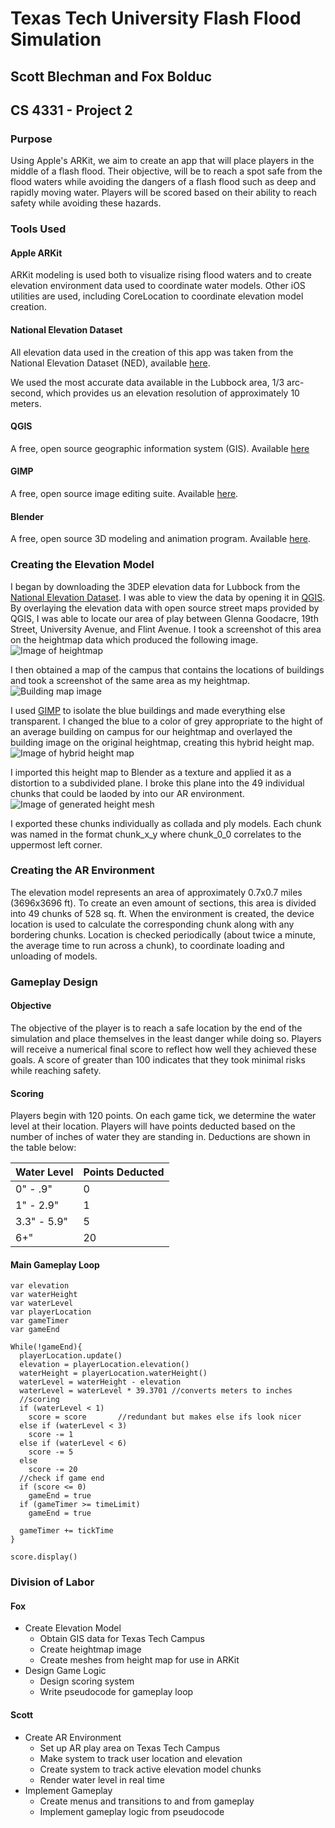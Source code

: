 # Texas Tech University Flash Flood Simulation

## Scott Blechman and Fox Bolduc

## CS 4331 - Project 2

### Purpose
Using Apple's ARKit, we aim to create an app that will place players in the middle of a flash flood. Their objective, will be to reach a spot safe from the flood waters while avoiding the dangers of a flash flood such as deep and rapidly moving water. Players will be scored based on their ability to reach safety while avoiding these hazards.

### Tools Used
#### Apple ARKit
ARKit modeling is used both to visualize rising flood waters and to create elevation environment data used to coordinate water models. Other iOS utilities are used, including CoreLocation to coordinate elevation model creation.

#### National Elevation Dataset
All elevation data used in the creation of this app was taken from the National Elevation Dataset (NED), available [here](https://viewer.nationalmap.gov/basic/?basemap=b1&category=ned,nedsrc&title=3DEP%20View).

We used the most accurate data available in the Lubbock area, 1/3 arc-second, which provides us an elevation resolution of approximately 10 meters.

#### QGIS
A free, open source geographic information system (GIS). Available [here](https://www.qgis.org/en/site/)

#### GIMP
A free, open source image editing suite. Available [here](https://www.gimp.org/).

#### Blender
A free, open source 3D modeling and animation program. Available [here](https://www.blender.org/).

### Creating the Elevation Model
I began by downloading the 3DEP elevation data for Lubbock from the [National Elevation Dataset](https://viewer.nationalmap.gov/basic/?basemap=b1&category=ned,nedsrc&title=3DEP%20View). I was able to view the data by opening it in [QGIS](https://www.qgis.org/en/site/). By overlaying the elevation data with open source street maps provided by QGIS, I was able to locate our area of play between Glenna Goodacre, 19th Street, University Avenue, and Flint Avenue. I took a screenshot of this area on the heightmap data which produced the following image.
![Image of heightmap](./Images/elevation.PNG)

I then obtained a map of the campus that contains the locations of buildings and took a screenshot of the same area as my heightmap. 
![Building map image](./Images/ttubuildings.png)

I used [GIMP](https://www.gimp.org/) to isolate the blue buildings and made everything else transparent. I changed the blue to a color of grey appropriate to the hight of an average building on campus for our heightmap and overlayed the building image on the original heightmap, creating this hybrid height map.
![Image of hybrid height map](./Images/terrainbuildingmerge.png)

I imported this height map to Blender as a texture and applied it as a distortion to a subdivided plane. I broke this plane into the 49 individual chunks that could be laoded by into our AR environment.
![Image of generated height mesh](./Images/meshPreview.png)

I exported these chunks individually as collada and ply models. Each chunk was named in the format chunk_x_y where chunk_0_0 correlates to the uppermost left corner.

### Creating the AR Environment
The elevation model represents an area of approximately 0.7x0.7 miles (3696x3696 ft). To create an even amount of sections, this area is divided into 49 chunks of 528 sq. ft. When the environment is created, the device location is used to calculate the corresponding chunk along with any bordering chunks. Location is checked periodically (about twice a minute, the average time to run across a chunk), to coordinate loading and unloading of models.

### Gameplay Design
#### Objective
The objective of the player is to reach a safe location by the end of the simulation and place themselves in the least danger while doing so. Players will receive a numerical final score to reflect how well they achieved these goals. A score of greater than 100 indicates that they took minimal risks while reaching safety.

#### Scoring
Players begin with 120 points. On each game tick, we determine the water level at their location. Players will have points deducted based on the number of inches of water they are standing in. Deductions are shown in the table below:

| Water Level | Points Deducted |
| ----------- | --------------- |
| 0" - .9"    | 0               |
| 1" - 2.9"   | 1               |
| 3.3" - 5.9" | 5               |
| 6+"         | 20              |

#### Main Gameplay Loop
```
var elevation
var waterHeight
var waterLevel
var playerLocation
var gameTimer
var gameEnd

While(!gameEnd){
  playerLocation.update()
  elevation = playerLocation.elevation()
  waterHeight = playerLocation.waterHeight()
  waterLevel = waterHeight - elevation
  waterLevel = waterLevel * 39.3701 //converts meters to inches
  //scoring
  if (waterLevel < 1)
    score = score       //redundant but makes else ifs look nicer
  else if (waterLevel < 3)
    score -= 1
  else if (waterLevel < 6)
    score -= 5
  else
    score -= 20
  //check if game end
  if (score <= 0)
    gameEnd = true
  if (gameTimer >= timeLimit)
    gameEnd = true

  gameTimer += tickTime
}

score.display()
```
### Division of Labor
#### Fox
- Create Elevation Model
  - Obtain GIS data for Texas Tech Campus
  - Create heightmap image
  - Create meshes from height map for use in ARKit
- Design Game Logic
  - Design scoring system
  - Write pseudocode for gameplay loop

#### Scott
- Create AR Environment
  - Set up AR play area on Texas Tech Campus
  - Make system to track user location and elevation
  - Create system to track active elevation model chunks
  - Render water level in real time
- Implement Gameplay
  - Create menus and transitions to and from gameplay
  - Implement gameplay logic from pseudocode
